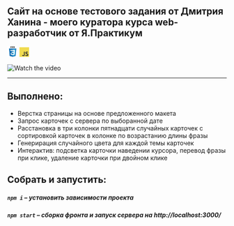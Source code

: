 ## Сайт на основе тестового задания от Дмитрия Ханина - моего куратора курса web-разработчик от Я.Практикум

<p>
  <img src="https://raw.githubusercontent.com/github/explore/80688e429a7d4ef2fca1e82350fe8e3517d3494d/topics/css/css.png" alt="CSS" height="24" >
  <img src="https://raw.githubusercontent.com/github/explore/80688e429a7d4ef2fca1e82350fe8e3517d3494d/topics/javascript/javascript.png" alt="Javascript" height="22">
</p>

![Watch the video](./demo.gif)
___

## Выполнено:
- Верстка страницы на основе предложенного макета
- Запрос карточек с сервера по выборанной дате
- Расстановка в три колонки пятнадцати случайных карточек с сортировкой карточек в колонке по возрастанию длины фразы
- Генерирация случайного цвета для каждой темы карточек
- Интерактив: подсветка карточки наведении курсора, перевод фразы при клике, удаление карточки при двойном клике

## Собрать и запустить:

##### `npm i` – установить зависимости проекта

##### `npm start` – сборка фронта и запуск сервера на http://localhost:3000/
